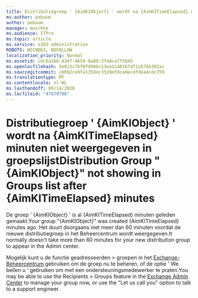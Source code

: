 ```yaml
---
title: Distributiegroep ' {AimKIObject} ' wordt na {AimKITimeElapsed} minuten niet weergegeven in groepslijst
ms.author: pebaum
author: pebaum
manager: mnirkhe
ms.audience: ITPro
ms.topic: article
ms.service: o365-administration
ROBOTS: NOINDEX, NOFOLLOW
localization_priority: Normal
ms.assetid: cdc6a166-434f-4654-8a80-2fa8ca7f5845
ms.openlocfilehash: 5e813c7bf0fd98bc13ea1148167df1a576e363ac
ms.sourcegitcommit: c6692ce0fa1358ec3529e59ca0ecdfdea4cdc759
ms.translationtype: MT
ms.contentlocale: nl-NL
ms.lasthandoff: 09/14/2020
ms.locfileid: "47679796"
---
```

# <a name="distribution-group-aimkiobject-not-showing-in-groups-list-after-aimkitimeelapsed-minutes"></a><span data-ttu-id="ccc78-102">Distributiegroep ' {AimKIObject} ' wordt na {AimKITimeElapsed} minuten niet weergegeven in groepslijst</span><span class="sxs-lookup"><span data-stu-id="ccc78-102">Distribution Group "{AimKIObject}" not showing in Groups list after {AimKITimeElapsed} minutes</span></span>

<span data-ttu-id="ccc78-103">De groep ' {AimKIObject} ' is al {AimKITimeElapsed} minuten geleden gemaakt.</span><span class="sxs-lookup"><span data-stu-id="ccc78-103">Your group "{AimKIObject}" was created {AimKITimeElapsed} minutes ago.</span></span> <span data-ttu-id="ccc78-104">Het duurt doorgaans niet meer dan 60 minuten voordat de nieuwe distributiegroep in het Beheercentrum wordt weergegeven.</span><span class="sxs-lookup"><span data-stu-id="ccc78-104">It normally doesn't take more than 60 minutes for your new distribution group to appear in the Admin center.</span></span>
  
<span data-ttu-id="ccc78-105">Mogelijk kunt u de functie geadresseerden > groepen in het [Exchange-Beheercentrum](https://outlook.office365.com/ecp/?rfr=Admin_o365&amp;exsvurl=1&amp;mkt=en-US.aspx) gebruiken om de groep nu te beheren, of de optie ' We bellen u ' gebruiken om met een ondersteuningsmedewerker te praten.</span><span class="sxs-lookup"><span data-stu-id="ccc78-105">You may be able to use the Recipients > Groups feature in the [Exchange Admin Center](https://outlook.office365.com/ecp/?rfr=Admin_o365&amp;exsvurl=1&amp;mkt=en-US.aspx) to manage your group now, or use the "Let us call you" option to talk to a support engineer.</span></span> 
  